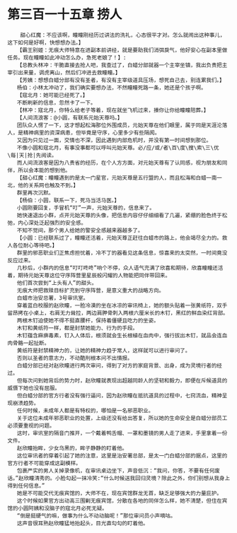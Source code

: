 # 第三百一十五章 捞人
        甜心红魔：不应该啊，瞳瞳刚经历过讲法的洗礼，心态很平才对。怎么就闹出这种事儿，这下如何是好啊，快想想办法。】
       【霸王别姬：无痕大师特意在进副本前讲经，就是要助我们消弭戾气，他好安心在副本里做任务。现在瞳瞳如此冲动怎么办，急死老娘了！】:
       【总教头林冲：干脆直接去抢人吧，我查过了，白蜡分部就器一个主宰坐镇，我出负责把主宰引出来量，调虎离山，然后们冲进去救瞳瞳。】
       【芳姨：想想白蜡分部有没有圣者，有没有主宰级道具压场，想死自己去，别连累我们。】
       杨伯：小林太冲动了，我们确实要想办法，不然瞳瞳死路一条，她还是个孩子啊。
       【寇北月：她可能已经死了。】
       不断刷新的信息，忽然卡了一下。
       【林冲：寇北月，你特么给老子等着，现在就坐飞机过来，揍你让你给瞳瞳陪葬。】
       【人间流浪客：@小圆，有联系元始天尊吗。】
       团队众人愣了一下，这才想起松海那位外围成员，元始天尊在他们眼里，属于同是天涯沦落人，是精神病里的资深病患，但毕竟是守序，心里多少有些隔阂。
       又因为只见过一面，交情也不深，因此遇到内部危机时，并没有第一时间想到那位。
       不像小圆和寇北月，有事没事都可以呼叫元始天尊。必/应/或/者\百\度\搜\索\三\优\每|天|抢|先阅读。
       而人间流浪客是因为八贵省的经历，在个人方方面，对元始天尊有了认同感，视为朋友和同伴，所以会本能的想到他。
       【甜心红魔：瞳瞳遇到的是太一门星官，元始天尊是五行盟的人，而且松海和白蜡一南一北，他的关系网也触及不到。】
       群里再次沉默。
       【杨伯：小圆，联系一下，死马当活马医。】
       小圆刚要回复，手冒机“叮”一声，元始天尊的，信息来了。
       她快速退出小群，点开元始天尊的头像，把信息内容仔仔细细看了几遍，紧绷的脸色终于松弛，内心深处泛起强烈的安全感。
       不知不觉间，那个男人给她的警安全感越来器越多了。
       【小圆：已经联系过了，瞳瞳还活着，元始天尊正赶往白蜡市的路上，他会竭尽全力的。救人各位耐心等待吧。】
       群里的邪恶职业们正焦虑担忧着，冷不丁的器看见这条信息，惊喜来的太突然，一时间竟没反应过来。
       几秒后，小群内的信息“叮叮咚咚”响个不停，众人语气充满了欣喜和期待，欣喜瞳瞳还活着，期待元始天尊这位守序阵营里星辰般闪耀的人物能把同伴带回来。
       他们首次尝到“上头有人”的甜头。
       无痕大师把救赎目标扩充到守序阵营，是意义重大的战略方向。
       白蜡市治安总署，3号审讯室。
       穿着蓝白校服的赵欣瞳，一脸冷漠的坐在冰凉的审讯椅上，她的额头贴着一张黄纸符，双手留昂拷在小桌上，右肩无力耸拉，两边肩胛骨刺入两根六厘米长的木钉，黑红的鲜血染红背部。
       两根木钉迫使她不得不挺直腰杆，保持着僵硬且吃力的坐姿。
       木钉和黄纸符一样，都是封禁她能力、行为的手段。
       木钉蕴含麻痹毒素，钉入人体后，根须就会生长根植在血肉中，强行拔出木钉，就品会连血肉骨骼一起扯断。
       黄纸符是封禁精神力的，让她的精神力趋于常人，这样就可以进行审问了。
       否则以圣者的意志力，不动酷刑根本问不出情报。
       白蜡分部已经对赵欣瞳进行两次审问，得到了对方的家庭背景、出身，成为灵境行者的经过。
       但每次问到她背后的势力时，赵欣瞳就表现出超越同龄人的坚韧和毅力，即便在斥候道具的威慑下她也没有屈服。
       但白蜡分部的官方行者没有强行逼问，因为赵欣瞳在抵抗道具的过程中，七窍流血，精神呈现崩溃趋势。
       任何时候，未成年人都是有特权的，哪怕是一名邪恶职业。
       关于这位未成年邪恶职业的处置，上级还没有给出答复，所以她的生命安全是白蜡分部员工必须要重视的问题。
       这时，审讯室的隔音门推开，一个戴着鸭舌帽、一罩和墨镜的男人走了进来，手里拿着一份文件。
       赵欣瞳抬眸，少女乌黑的，眸子静静的盯着他。
       这位审讯者的穿着引起了她的注意，这里是治安署总部，是太一门白蜡分部的据点，这里的官方行者不可能穿成这副模样。
       包裹严实的男人关掉录像机，在审讯桌边坐下，声音低沉：“我问，你答，不要有任何废话。”赵欣瞳清秀的。小脸勾起一抹冷笑:“什么时候送我回归灵境？除此之外，你们别想从我身上得到任何信息。”
       她是不可能交代无痕宾馆的，大师不在，现在宾馆群龙无首，缺乏足够强大的力量庇护。
       这个时候如果官方出动高三围剿无痕宾馆，分散在各地的同伴怎么样，她不清楚，但住在宾馆的小圆阿姨和没脑子的寇北月必死无疑。
       “倒是挺硬气的嘛，做事为什么不动动脑呢！”那位审问员小声嘀咕。
       这声音很耳熟赵欣瞳猛地抬起头，目光直勾勾的盯着他。
